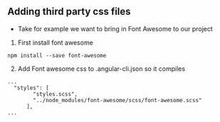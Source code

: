 ## Adding third party css files
* Take for example we want to bring in Font Awesome to our project

1. First install font awesome
```
npm install --save font-awesome
```

2. Add Font awesome css to .angular-cli.json so it compiles
```
...
  "styles": [
        "styles.scss",
        "../node_modules/font-awesome/scss/font-awesome.scss"
      ],
...
```
